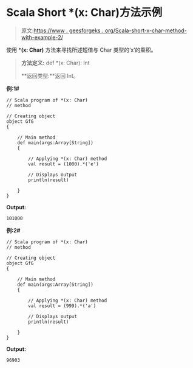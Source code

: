 # Scala Short *(x: Char)方法示例

> 原文:[https://www . geesforgeks . org/Scala-short-x-char-method-with-example-2/](https://www.geeksforgeeks.org/scala-short-x-char-method-with-example-2/)

使用 ***(x: Char)** 方法来寻找所述短值与 Char 类型的‘x’的乘积。

> **方法定义:** def *(x: Char): Int
> 
> **返回类型:**返回 Int。

**例:1#**

```
// Scala program of *(x: Char)
// method

// Creating object
object GfG
{ 

    // Main method
    def main(args:Array[String])
    {

        // Applying *(x: Char) method 
        val result = (1000).*('e')

        // Displays output
        println(result)

    }
} 
```

**Output:**

```
101000

```

**例:2#**

```
// Scala program of *(x: Char)
// method

// Creating object
object GfG
{ 

    // Main method
    def main(args:Array[String])
    {

        // Applying *(x: Char) method
        val result = (999).*('a')

        // Displays output
        println(result)

    }
} 
```

**Output:**

```
96903

```